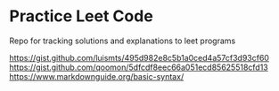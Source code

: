 # Practice Leet Code

Repo for tracking solutions and explanations to leet programs

https://gist.github.com/luismts/495d982e8c5b1a0ced4a57cf3d93cf60
https://gist.github.com/qoomon/5dfcdf8eec66a051ecd85625518cfd13
https://www.markdownguide.org/basic-syntax/